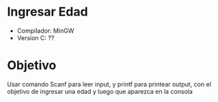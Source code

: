 # Ingresar Edad
- Compilador: MinGW
- Version C: ??

# Objetivo

Usar comando Scanf para leer input, y printf para printear output, con el objetivo de ingresar una edad y luego que aparezca en la consola
